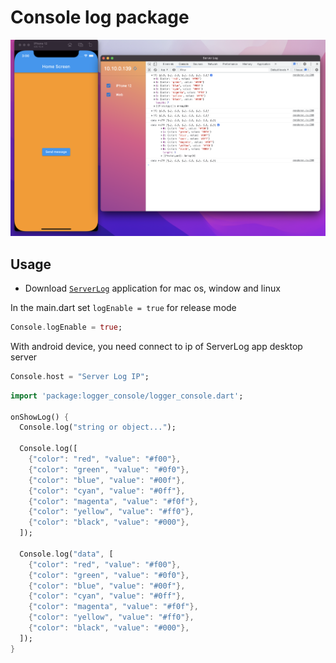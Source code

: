 # Console log package

![](https://github.com/Nghi-NV/logger-console/blob/main/assets/example.png)

## Usage

- Download [`ServerLog`](https://drive.google.com/drive/folders/1h3qreStLaesHTFkgwHRKaMZFrt88Cx-Y?usp=sharing) application for mac os, window and linux

In the main.dart set `logEnable = true` for release mode 
```dart
Console.logEnable = true;
```

With android device, you need connect to ip of ServerLog app desktop server
```dart
Console.host = "Server Log IP";
```

```dart
import 'package:logger_console/logger_console.dart';
  
onShowLog() {
  Console.log("string or object...");

  Console.log([
    {"color": "red", "value": "#f00"},
    {"color": "green", "value": "#0f0"},
    {"color": "blue", "value": "#00f"},
    {"color": "cyan", "value": "#0ff"},
    {"color": "magenta", "value": "#f0f"},
    {"color": "yellow", "value": "#ff0"},
    {"color": "black", "value": "#000"},
  ]);

  Console.log("data", [
    {"color": "red", "value": "#f00"},
    {"color": "green", "value": "#0f0"},
    {"color": "blue", "value": "#00f"},
    {"color": "cyan", "value": "#0ff"},
    {"color": "magenta", "value": "#f0f"},
    {"color": "yellow", "value": "#ff0"},
    {"color": "black", "value": "#000"},
  ]);
}
```


